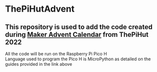 # ThePiHutAdvent
This repository is used to add the code created during [Maker Advent Calendar](https://thepihut.com/pages/advent) from ThePiHut 2022
---
All the code will be run on the Raspberry Pi Pico H  
Language used to program the Pico H is MicroPython as detailed on the guides provided in the link above 
